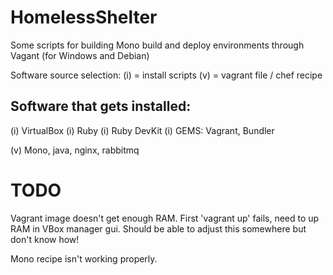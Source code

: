 HomelessShelter
===============

Some scripts for building Mono build and deploy environments through Vagant (for Windows and Debian)

Software source selection:
(i) = install scripts
(v) = vagrant file / chef recipe

Software that gets installed:
-----------------------------
(i) VirtualBox
(i) Ruby
(i) Ruby DevKit
(i) GEMS: Vagrant, Bundler

(v) Mono, java, nginx, rabbitmq


TODO
====
Vagrant image doesn't get enough RAM. First 'vagrant up' fails, need to up RAM in VBox manager gui.
Should be able to adjust this somewhere but don't know how!

Mono recipe isn't working properly.
